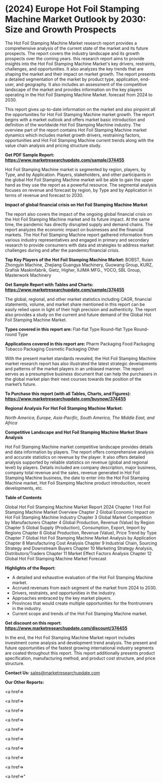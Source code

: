 # (2024) Europe Hot Foil Stamping Machine Market Outlook by 2030: Size and Growth Prospects

The Hot Foil Stamping Machine Market research report provides a comprehensive analysis of the current state of the market and its future prospects. The report covers the industry landscape and its growth prospects over the coming years. this research report aims to provide insights into the Hot Foil Stamping Machine Market's key drivers, restraints, challenges, and opportunities. It also analyzes the key trends that are shaping the market and their impact on market growth. The report presents a detailed segmentation of the market by product type, application, end-user, and geography. It also includes an assessment of the competitive landscape of the market and provides information on the key players operating in the Hot Foil Stamping Machine Market. forecast from 2024 to 2030.

This report gives up-to-date information on the market and also pinpoint all the opportunities for Hot Foil Stamping Machine market growth. The report begins with a market outlook and offers market basic introduction and definition of the worldwide Hot Foil Stamping Machine industry. The overview part of the report contains Hot Foil Stamping Machine market dynamics which includes market growth drivers, restraining factors, opportunities and Hot Foil Stamping Machine current trends along with the value chain analysis and pricing structure study.

<strong><b>Get PDF Sample Report: <a href=https://www.marketresearchupdate.com/sample/374455>https://www.marketresearchupdate.com/sample/374455</a></b></strong>

Hot Foil Stamping Machine market is segmented by region, players, by Type, and by Application. Players, stakeholders, and other participants in the global Hot Foil Stamping Machine market will be able to gain the upper hand as they use the report as a powerful resource. The segmental analysis focuses on revenue and forecast by region, by Type and by Application in terms of revenue and forecast to 2030.

<strong><b>Impact of global financial crisis on Hot Foil Stamping Machine Market</b></strong>

The report also covers the impact of the ongoing global financial crisis on the Hot Foil Stamping Machine market and its future impact. At the same time, the pandemic has directly disrupted supply and demand chains. The report analyzes the economic impact on businesses and the financial markets. The Hot Foil Stamping Machine report gathered information from various industry representatives and engaged in primary and secondary research to provide consumers with data and strategies to address market challenges during and after the pandemic/financial crisis.

<strong><b>Top Key Players of the Hot Foil Stamping Machine Market:
</b></strong>BOBST, Ruian Zhongyin Machine, Zhejiang Guangya Machinery, Guowang Group, KURZ, Grafisk Maskinfabrik, Gietz, Higher, IIJIMA MFG., YOCO, SBL Group, Masterwork Machinery<strong><b>
</b></strong>

<strong><b>Get Sample Report with Tables and Charts: <a href=https://www.marketresearchupdate.com/sample/374455>https://www.marketresearchupdate.com/sample/374455</a></b></strong>

The global, regional, and other market statistics including CAGR, financial statements, volume, and market share mentioned in this report can be easily relied upon in light of their high precision and authenticity. The report also provides a study on the current and future demand of the Global Hot Foil Stamping Machine Market.

<strong><b>Types covered in this report are:
</b></strong>Flat-flat Type
Round-flat Type
Round-round Type<strong><b>
</b></strong>

<strong><b>Applications covered in this report are:
</b></strong>Pharm Packaging
Food Packaging
Tobacco Packaging
Cosmetic Packaging
Other<strong><b>
</b></strong>

With the present market standards revealed, the Hot Foil Stamping Machine market research report has also illustrated the latest strategic developments and patterns of the market players in an unbiased manner. The report serves as a presumptive business document that can help the purchasers in the global market plan their next courses towards the position of the market’s future.

<strong><b>To Purchase this report (with all Tables, Charts, and Figures): <a href=https://www.marketresearchupdate.com/buynow/374455>https://www.marketresearchupdate.com/buynow/374455</a></b></strong>

<strong><b>Regional Analysis For Hot Foil Stamping Machine Market:</b></strong>

<em><i>North America, Europe, Asia-Pacific, South America, The Middle East, and Africa</i></em>

<strong><b>Competitive Landscape and Hot Foil Stamping Machine Market Share Analysis</b></strong>

Hot Foil Stamping Machine market competitive landscape provides details and data information by players. The report offers comprehensive analysis and accurate statistics on revenue by the player. It also offers detailed analysis supported by reliable statistics on revenue (global and regional level) by players. Details included are company description, major business, company total revenue and the sales, revenue generated in Hot Foil Stamping Machine business, the date to enter into the Hot Foil Stamping Machine market, Hot Foil Stamping Machine product introduction, recent developments, etc.

<strong><b>Table of Contents</b></strong>

Global Hot Foil Stamping Machine Market Report 2024
Chapter 1 Hot Foil Stamping Machine Market Overview
Chapter 2 Global Economic Impact on Hot Foil Stamping Machine Industry
Chapter 3 Global Market Competition by Manufacturers
Chapter 4 Global Production, Revenue (Value) by Region
Chapter 5 Global Supply (Production), Consumption, Export, Import by Regions
Chapter 6 Global Production, Revenue (Value), Price Trend by Type
Chapter 7 Global Hot Foil Stamping Machine Market Analysis by Application
Chapter 8 Manufacturing Cost Analysis
Chapter 9 Industrial Chain, Sourcing Strategy and Downstream Buyers
Chapter 10 Marketing Strategy Analysis, Distributors/Traders
Chapter 11 Market Effect Factors Analysis
Chapter 12 Global Hot Foil Stamping Machine Market Forecast

<strong><b>Highlights of the Report:</b></strong>

- A detailed and exhaustive evaluation of the Hot Foil Stamping Machine market.
- Accrued revenues from each segment of the market from 2024 to 2030.
- Drivers, restraints, and opportunities in the industry.
- Approaches embraced by the key market players.
- Provinces that would create multiple opportunities for the frontrunners in the industry.
- Current scope and trends of the Hot Foil Stamping Machine market.

<strong><b>Get discount on this report: <a href=https://www.marketresearchupdate.com/discount/374455>https://www.marketresearchupdate.com/discount/374455</a></b></strong>

In the end, the Hot Foil Stamping Machine Market report includes investment come analysis and development trend analysis. The present and future opportunities of the fastest growing international industry segments are coated throughout this report. This report additionally presents product specification, manufacturing method, and product cost structure, and price structure.

<strong><b>Contact Us:
</b></strong>sales@marketresearchupdate.com

<strong>Our Other Reports:</strong>

<a href=></a>

<a href=></a>

<a href=></a>

<a href=></a>

<a href=></a>

<a href=></a>

<a href=></a>

<a href=></a>

<a href=></a>

<a href=></a>"
